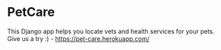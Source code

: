 # PetCare

This Django app helps you locate vets and health services for your pets. Give us a try :) - https://pet-care.herokuapp.com/
